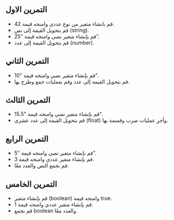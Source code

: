 ## التمرين الاول 

- قم بانشاء متغير من نوع عددي وامنحه قيمة 42.
- قم بتحويل القيمة إلى نص (string).
- قم بإنشاء متغير نصي وامنحه قيمة "25".
- قم بتحويل القيمة إلى عدد (number).

## التمرين الثاني 

- قم بإنشاء متغير نصي وامنحه قيمة "10".
- قم بتحويل القيمة إلى عدد وقم بعمليات جمع وطرح بها.


## التمرين الثالث 

- قم بإنشاء متغير نصي وامنحه قيمة "15.5".
- قم بتحويل القيمة إلى عدد عشري (float) وأجرِ عمليات ضرب وقسمة بها.

## التمرين الرابع 

- قم بإنشاء متغير نصي وامنحه قيمة "5".
- قم بإنشاء متغير عددي وامنحه قيمة 3.
- قم بجمع النص والعدد معًا.

## التمرين الخامس 
- قم بإنشاء متغير (boolean) وامنحه قيمة true.
- قم بإنشاء متغير عددي وامنحه قيمة 1.
- قم بجمع boolean والعدد معًا.
